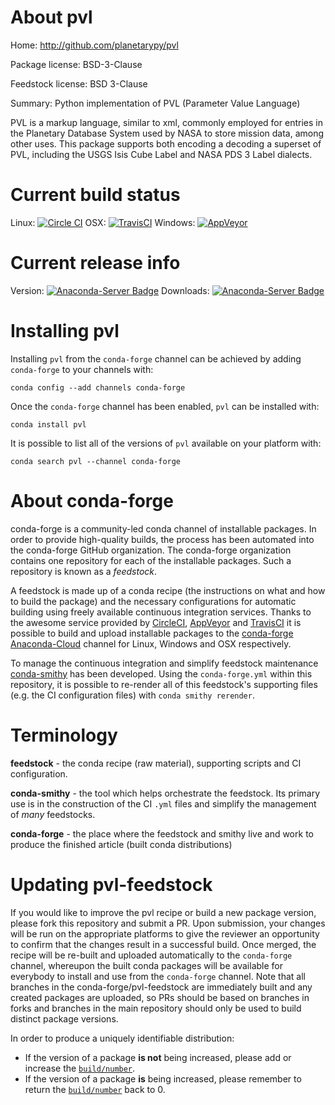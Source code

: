 About pvl
=========

Home: http://github.com/planetarypy/pvl

Package license: BSD-3-Clause

Feedstock license: BSD 3-Clause

Summary: Python implementation of PVL (Parameter Value Language)

PVL is a markup language, similar to xml, commonly employed for entries in
the Planetary Database System used by NASA to store mission data, among other
uses. This package supports both encoding a decoding a superset of PVL,
including the USGS Isis Cube Label and NASA PDS 3 Label dialects.


Current build status
====================

Linux: [![Circle CI](https://circleci.com/gh/conda-forge/pvl-feedstock.svg?style=shield)](https://circleci.com/gh/conda-forge/pvl-feedstock)
OSX: [![TravisCI](https://travis-ci.org/conda-forge/pvl-feedstock.svg?branch=master)](https://travis-ci.org/conda-forge/pvl-feedstock)
Windows: [![AppVeyor](https://ci.appveyor.com/api/projects/status/github/conda-forge/pvl-feedstock?svg=True)](https://ci.appveyor.com/project/conda-forge/pvl-feedstock/branch/master)

Current release info
====================
Version: [![Anaconda-Server Badge](https://anaconda.org/conda-forge/pvl/badges/version.svg)](https://anaconda.org/conda-forge/pvl)
Downloads: [![Anaconda-Server Badge](https://anaconda.org/conda-forge/pvl/badges/downloads.svg)](https://anaconda.org/conda-forge/pvl)

Installing pvl
==============

Installing `pvl` from the `conda-forge` channel can be achieved by adding `conda-forge` to your channels with:

```
conda config --add channels conda-forge
```

Once the `conda-forge` channel has been enabled, `pvl` can be installed with:

```
conda install pvl
```

It is possible to list all of the versions of `pvl` available on your platform with:

```
conda search pvl --channel conda-forge
```


About conda-forge
=================

conda-forge is a community-led conda channel of installable packages.
In order to provide high-quality builds, the process has been automated into the
conda-forge GitHub organization. The conda-forge organization contains one repository
for each of the installable packages. Such a repository is known as a *feedstock*.

A feedstock is made up of a conda recipe (the instructions on what and how to build
the package) and the necessary configurations for automatic building using freely
available continuous integration services. Thanks to the awesome service provided by
[CircleCI](https://circleci.com/), [AppVeyor](http://www.appveyor.com/)
and [TravisCI](https://travis-ci.org/) it is possible to build and upload installable
packages to the [conda-forge](https://anaconda.org/conda-forge)
[Anaconda-Cloud](http://docs.anaconda.org/) channel for Linux, Windows and OSX respectively.

To manage the continuous integration and simplify feedstock maintenance
[conda-smithy](http://github.com/conda-forge/conda-smithy) has been developed.
Using the ``conda-forge.yml`` within this repository, it is possible to re-render all of
this feedstock's supporting files (e.g. the CI configuration files) with ``conda smithy rerender``.


Terminology
===========

**feedstock** - the conda recipe (raw material), supporting scripts and CI configuration.

**conda-smithy** - the tool which helps orchestrate the feedstock.
                   Its primary use is in the construction of the CI ``.yml`` files
                   and simplify the management of *many* feedstocks.

**conda-forge** - the place where the feedstock and smithy live and work to
                  produce the finished article (built conda distributions)


Updating pvl-feedstock
======================

If you would like to improve the pvl recipe or build a new
package version, please fork this repository and submit a PR. Upon submission,
your changes will be run on the appropriate platforms to give the reviewer an
opportunity to confirm that the changes result in a successful build. Once
merged, the recipe will be re-built and uploaded automatically to the
`conda-forge` channel, whereupon the built conda packages will be available for
everybody to install and use from the `conda-forge` channel.
Note that all branches in the conda-forge/pvl-feedstock are
immediately built and any created packages are uploaded, so PRs should be based
on branches in forks and branches in the main repository should only be used to
build distinct package versions.

In order to produce a uniquely identifiable distribution:
 * If the version of a package **is not** being increased, please add or increase
   the [``build/number``](http://conda.pydata.org/docs/building/meta-yaml.html#build-number-and-string).
 * If the version of a package **is** being increased, please remember to return
   the [``build/number``](http://conda.pydata.org/docs/building/meta-yaml.html#build-number-and-string)
   back to 0.
